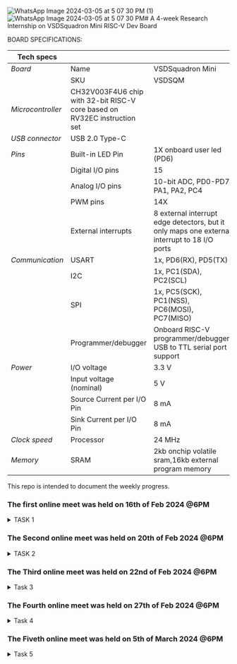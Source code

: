 ![WhatsApp Image 2024-03-05 at 5 07 30 PM (1)](https://github.com/shreya0345/VSD/assets/160561583/18c5bb50-0042-494e-a218-dcd1e3a8b2c1)![WhatsApp Image 2024-03-05 at 5 07 30 PM](https://github.com/shreya0345/VSD/assets/160561583/e62fbe51-0fe5-4648-b6a0-a418ca8307fd)# A 4-week Research Internship on VSDSquadron Mini RISC-V Dev Board

BOARD SPECIFICATIONS:

| Tech specs   |   |    |
|------------|------------|------------|
| *Board* | Name     | VSDSquadron Mini    |
|      | SKU    | VSDSQM    |
| *Microcontroller*    | CH32V003F4U6 chip with 32-bit RISC-V core based on RV32EC instruction set    |     |
| *USB connector* | USB 2.0 Type-C    |     |
| *Pins*     | Built-in LED Pin     | 1X onboard user led (PD6)     |
|      | Digital I/O pins     | 15     |
|      | Analog I/O pins     | 10-bit ADC, PD0-PD7, PA1, PA2, PC4     |
|      | PWM pins     | 14X     |
|      | External interrupts     | 	8 external interrupt edge detectors, but it only maps one external interrupt to 18 I/O ports     |
| *Communication*     | USART     | 	1x, PD6(RX), PD5(TX)     |
|      | I2C     | 1x, PC1(SDA), PC2(SCL)    |
|      | SPI     | 1x, PC5(SCK), PC1(NSS), PC6(MOSI), PC7(MISO)     |
|      | Programmer/debugger     | Onboard RISC-V programmer/debugger, USB to TTL serial port support     |
| *Power*     | I/O voltage     | 3.3 V    |
|      | Input voltage (nominal)     | 5 V    |
|      | Source Current per I/O Pin    | 8 mA     |
|      | Sink Current per I/O Pin     | 8 mA     |
| *Clock speed*     | Processor    | 24 MHz     |
| *Memory*     | SRAM     | 2kb onchip volatile sram,16kb external program memory     |
   

This repo is intended to document the weekly progress.

### The first online meet was held on 16th of Feb 2024 @6PM

<details>
    <summary> TASK 1 </summary>
 
1) install Yosys 

2) install iverilog 

3) install gtkwave

### CLONING RISC-V GNU TOOLCHAIN

# To install git 
sudo apt install git-all   

 make sure to install the dependencies
![git all](https://github.com/shreya0345/VSD/assets/160561583/b260dc73-66f2-4271-9cf8-749a851be015)



### INSTALLING YOSYS, IVERILOG & GTKWAVE.

### 1.YOSYS


git clone https://github.com/YosysHQ/yosys.git
![git clone](https://github.com/shreya0345/VSD/assets/160561583/73f9621b-9be7-45b8-a446-46295d7f4e50)
cd yosys 


sudo apt install make

sudo apt-get install build-essential clang bison flex \libreadline-dev gawk tcl-dev libffi-dev git \ graphviz xdot pkg-config python3 libboost-system-dev\libboost-python-dev libboost-filesystem-dev zlib1g-dev

make config-gcc
![WhatsApp Image 2024-02-20 at 3 35 05 PM (1)](https://github.com/shreya0345/VSD/assets/160561583/74a6046c-346a-4743-a34b-a9ccdf2d6dbe)
make 

sudo make install

![sudo install](https://github.com/shreya0345/VSD/assets/160561583/596086f3-00d2-42cd-801e-463f19fe8ed6)



### 2.iVerilog
installing iVerilog

sudo apt update

sudo apt-get install iverilog
![iverilog](https://github.com/shreya0345/VSD/assets/160561583/e6f86a3e-b0b8-4abd-ba11-d7e5d0dbba2f)

### 3.GTkWave
installing GTkWave

 sudo apt-get install gtkwave 
![gtkwave](https://github.com/shreya0345/VSD/assets/160561583/3cdcd47f-f931-4aec-842a-8e4e800bf091)

</details>

### The Second online meet was held on 20th of Feb 2024 @6PM
<details>
   <summary> TASK 2 </summary>

   ### Block diagram
   
   ![WhatsApp Image 2024-02-22 at 8 45 52 AM](https://github.com/shreya0345/VSD/assets/160561583/2a4928cd-46ec-4c75-973e-c93d21326c65)
   
### Waveform

![WhatsApp Image 2024-02-22 at 9 53 38 AM](https://github.com/shreya0345/VSD/assets/160561583/6dc56fd8-c4c6-4605-854f-ae44d005bdaf)

</details>


### The Third online meet was held on 22nd of Feb 2024 @6PM

<details>
   <summary> Task 3 </summary>
   
![WhatsApp Image 2024-02-27 at 1 28 53 PM ](https://github.com/shreya0345/VSD/assets/160561583/b16dab4d-e6be-44af-baaa-2860399fb538)

![WhatsApp Image 2024-02-27 at 1 29 11 PM ](https://github.com/shreya0345/VSD/assets/160561583/01996acc-d5c8-46a0-98e4-e494277f6ddb)

![WhatsApp Image 2024-02-27 at 1 29 23 PM ](https://github.com/shreya0345/VSD/assets/160561583/26ae9f7a-63d0-4434-bb29-1253de524dbb)

![WhatsApp Image 2024-02-27 at 1 29 30 PM ](https://github.com/shreya0345/VSD/assets/160561583/bb352469-16a0-4fda-bd90-4dc523c2fee7)

![WhatsApp Image 2024-02-27 at 1 33 04 PM](https://github.com/shreya0345/VSD/assets/160561583/091d3196-7a6f-4a2c-a251-d117b8e071cd)

</details>

### The Fourth online meet was held on 27th of Feb 2024 @6PM

<details>
   <summary> Task 4 </summary>
   
![Screenshot from 2024-02-29 12-13-06](https://github.com/shreya0345/VSD/assets/160561583/f6d7d0dc-42b2-44b9-a001-dac9735ce472)

![Screenshot from 2024-02-29 12-13-47](https://github.com/shreya0345/VSD/assets/160561583/a6502342-4534-46bd-969a-8fd0bcf0cecb)

![Screenshot from 2024-02-29 12-14-30](https://github.com/shreya0345/VSD/assets/160561583/a3f2400c-fa19-4779-9bcb-9a50034ea667)

![Screenshot from 2024-02-29 12-14-41](https://github.com/shreya0345/VSD/assets/160561583/a6137641-57b2-4bf5-966c-39611438f522)

![Screenshot from 2024-02-29 12-15-06](https://github.com/shreya0345/VSD/assets/160561583/9eb7c38d-6c07-4ec3-bd72-911ef333ffe6)

![Screenshot from 2024-02-29 12-07-03](https://github.com/shreya0345/VSD/assets/160561583/3cfb3a7a-e5cb-456c-a1ad-186517180efe)

![Screenshot from 2024-02-29 12-08-21](https://github.com/shreya0345/VSD/assets/160561583/3a2302c3-0768-4808-b34c-444cd97247bc)

![Screenshot from 2024-02-29 12-08-32](https://github.com/shreya0345/VSD/assets/160561583/b1a144e1-de8d-46a6-8684-38d6b3963675)

![Screenshot from 2024-02-29 12-08-53](https://github.com/shreya0345/VSD/assets/160561583/de5fb40f-4af1-49ce-8e8a-9c47e68277ef)

![Screenshot from 2024-02-29 12-11-02](https://github.com/shreya0345/VSD/assets/160561583/d02acdcf-4128-4fd8-b3d2-3316345e10b9)

![Screenshot from 2024-02-29 12-11-10](https://github.com/shreya0345/VSD/assets/160561583/ace34c9a-3ceb-4fb4-a2b3-3c3c2cc51ecd)
![WhatsApp Image 2024-03-05 at 4 33 15 PM (1)](https://github.com/shreya0345/VSD/assets/160561583/c7e53d08-6fd6-4f01-9725-0fa223e0eac3)

![WhatsApp Image 2024-03-05 at 4 33 15 PM](https://github.com/shreya0345/VSD/assets/160561583/79f028af-b0c5-42fe-8021-6824809686e1)
5abfe29a)



</details>

### The Fiveth online meet was held on 5th of March 2024 @6PM


<details>
   <summary> Task 5 </summary>
   
   ![WhatsApp Image 2024-03-05 at 5 07 30 PM (1)](https://github.com/shreya0345/VSD/assets/160561583/91df8090-9b6f-4bc5-8cf8-827f9795c09c)
![WhatsApp Image 2024-03-05 at 5 07 30 PM](https://github.com/shreya0345/VSD/assets/160561583/2610111d-9f59-4749-859d-797ed47f6956)
![WhatsApp Image 2024-03-05 at 5 07 29 PM (3)](https://github.com/shreya0345/VSD/assets/160561583/57e4f9dd-d14f-43c3-b842-e63510b5c90c)
![WhatsApp Image 2024-03-05 at 5 07 29 PM (2)](https://github.com/shreya0345/VSD/assets/160561583/5cb104de-d29f-4297-802d-4fbe55e9c18e)
![WhatsApp Image 2024-03-05 at 5 07 29 PM (1)](https://github.com/shreya0345/VSD/assets/160561583/9f8cd112-c2ee-4fef-8bfb-412722242e05)
![WhatsApp Image 2024-03-05 at 5 07 29 PM](https://github.com/shreya0345/VSD/assets/160561583/a3677509-2f7f-4fec-8a84-5bd7e5bb97a1)
![WhatsApp Image 2024-03-05 at 5 07 28 PM (4)](https://github.com/shreya0345/VSD/assets/160561583/378cecd9-c511-4938-bc14-16a79a9de6f3)
![WhatsApp Image 2024-03-05 at 5 07 28 PM (3)](https://github.com/shreya0345/VSD/assets/160561583/5852ce12-aa5b-4997-a877-7f0ef147c173)
![WhatsApp Image 2024-03-05 at 5 07 28 PM (2)](https://github.com/shreya0345/VSD/assets/160561583/91eb18b5-01ed-4d23-ac83-87768d9ff306)
![WhatsApp Image 2024-03-05 at 5 07 28 PM (1)](https://github.com/shreya0345/VSD/assets/160561583/4b74957e-cb07-40a6-9918-434039f48ffd)
![WhatsApp Image 2024-03-05 at 5 07 28 PM](https://github.com/shreya0345/VSD/assets/160561583/6e336816-8d84-4c25-8f7b-5164f63adc47)
![WhatsApp Image 2024-03-05 at 5 07 27 PM (6)](https://github.com/shreya0345/VSD/assets/160561583/4d2f96eb-8c76-4129-a00e-50f6af4198dd)
![WhatsApp Image 2024-03-05 at 5 07 27 PM (5)](https://github.com/shreya0345/VSD/assets/160561583/1bcd86a0-cfaa-4505-bfa8-6403d869b93c)
![WhatsApp Image 2024-03-05 at 5 07 27 PM (3)](https://github.com/shreya0345/VSD/assets/160561583/c7059a98-3c7f-49ce-ba95-8c918d4f3746)
44c00e3f0502)
![WhatsApp Image 2024-03-05 at 5 07 27 PM (4)](https://github.com/shreya0345/VSD/assets/160561583/671d9f5c-e1b8-4b76-8579-d613fdceeb73)
![WhatsApp Image 2024-03-05 at 5 07 27 PM (2)](https://github.com/shreya0345/VSD/assets/160561583/e6542389-a9ea-46cd-bfee-f5e28dc550b4)

b92)
![WhatsApp Image 2024-03-05 at 5 07 27 PM (1)](https://github.com/shreya0345/VSD/assets/160561583/2e59cda1-9955-4d27-b038-4faa79bea73e)

![WhatsApp Image 2024-03-05 at 5 07 27 PM](https://github.com/shreya0345/VSD/assets/160561583/b948f2fb-a3ef-4665-8c1b-9c5bdda5efec)


</details>








   
